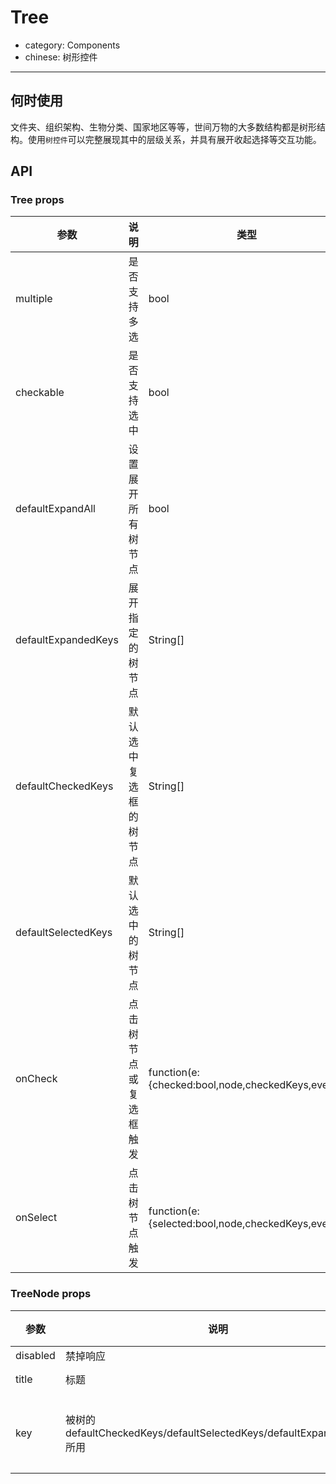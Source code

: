 # Tree

- category: Components
- chinese: 树形控件

---

## 何时使用

文件夹、组织架构、生物分类、国家地区等等，世间万物的大多数结构都是树形结构。使用`树控件`可以完整展现其中的层级关系，并具有展开收起选择等交互功能。

## API

### Tree props

| 参数       | 说明                                      | 类型       | 默认值 |
|-----------|------------------------------------------|------------|--------|
|multiple | 是否支持多选 | bool | false |
|checkable | 是否支持选中 | bool   | false    |
|defaultExpandAll | 设置展开所有树节点 | bool | false |
|defaultExpandedKeys | 展开指定的树节点 | String[] | false |
|defaultCheckedKeys | 默认选中复选框的树节点 | String[] | [] |
|defaultSelectedKeys | 默认选中的树节点 | String[] | [] |
|onCheck | 点击树节点或复选框触发 | function(e:{checked:bool,node,checkedKeys,event}) | - |
|onSelect | 点击树节点触发 | function(e:{selected:bool,node,checkedKeys,event}) | - |

### TreeNode props

| 参数       | 说明                                      | 类型       | 默认值 |
|-----------|------------------------------------------|------------|--------|
|disabled | 禁掉响应 | bool | false |
|title | 标题 | String | '---' |
|key | 被树的defaultCheckedKeys/defaultSelectedKeys/defaultExpandedKeys所用 | String | 内部计算出的节点位置 |

